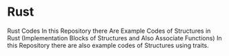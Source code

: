 # Rust
Rust Codes
In this Repository there Are Example Codes of Structures in Rust (Implementation Blocks of Structures and Also Associate Functions)
In this Repository there are also example codes of Structures using traits.
